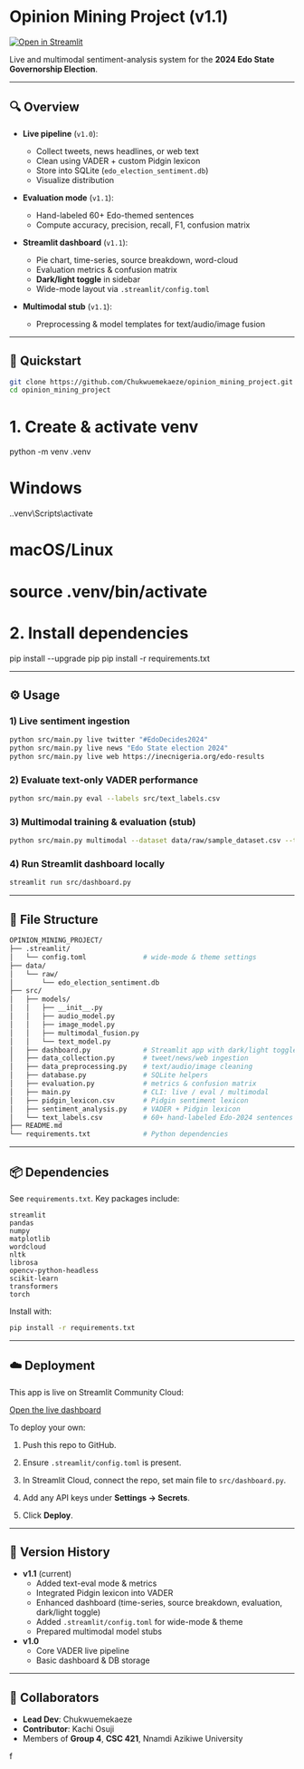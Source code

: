 # Opinion Mining Project (v1.1)

[![Open in Streamlit](https://static.streamlit.io/badges/streamlit_badge_black_white.svg)](https://opinionminingproject-jma9y5rmmhrujuj5vuvf9p.streamlit.app/)

Live and multimodal sentiment-analysis system for the **2024 Edo State Governorship Election**.

---

## 🔍 Overview

- **Live pipeline** (`v1.0`):

  - Collect tweets, news headlines, or web text
  - Clean using VADER + custom Pidgin lexicon
  - Store into SQLite (`edo_election_sentiment.db`)
  - Visualize distribution

- **Evaluation mode** (`v1.1`):

  - Hand-labeled 60+ Edo-themed sentences
  - Compute accuracy, precision, recall, F1, confusion matrix

- **Streamlit dashboard** (`v1.1`):

  - Pie chart, time-series, source breakdown, word-cloud
  - Evaluation metrics & confusion matrix
  - **Dark/light toggle** in sidebar
  - Wide-mode layout via `.streamlit/config.toml`

- **Multimodal stub** (`v1.1`):
  - Preprocessing & model templates for text/audio/image fusion

---

## 🚀 Quickstart

```bash
git clone https://github.com/Chukwuemekaeze/opinion_mining_project.git
cd opinion_mining_project
```

# 1. Create & activate venv

python -m venv .venv

# Windows

.\.venv\Scripts\activate

# macOS/Linux

# source .venv/bin/activate

# 2. Install dependencies

pip install --upgrade pip
pip install -r requirements.txt

---

## ⚙️ Usage

### 1) Live sentiment ingestion

```bash
python src/main.py live twitter "#EdoDecides2024"
python src/main.py live news "Edo State election 2024"
python src/main.py live web https://inecnigeria.org/edo-results
```

### 2) Evaluate text-only VADER performance

```bash
python src/main.py eval --labels src/text_labels.csv
```

### 3) Multimodal training & evaluation (stub)

```bash
python src/main.py multimodal --dataset data/raw/sample_dataset.csv --test-size 0.2
```

### 4) Run Streamlit dashboard locally

```bash
streamlit run src/dashboard.py
```

---

## 📂 File Structure

```bash
OPINION_MINING_PROJECT/
├── .streamlit/
│   └── config.toml              # wide-mode & theme settings
├── data/
│   └── raw/
│       └── edo_election_sentiment.db
├── src/
│   ├── models/
│   │   ├── __init__.py
│   │   ├── audio_model.py
│   │   ├── image_model.py
│   │   ├── multimodal_fusion.py
│   │   └── text_model.py
│   ├── dashboard.py             # Streamlit app with dark/light toggle
│   ├── data_collection.py       # tweet/news/web ingestion
│   ├── data_preprocessing.py    # text/audio/image cleaning
│   ├── database.py              # SQLite helpers
│   ├── evaluation.py            # metrics & confusion matrix
│   ├── main.py                  # CLI: live / eval / multimodal
│   ├── pidgin_lexicon.csv       # Pidgin sentiment lexicon
│   ├── sentiment_analysis.py    # VADER + Pidgin lexicon
│   └── text_labels.csv          # 60+ hand-labeled Edo-2024 sentences
├── README.md
└── requirements.txt             # Python dependencies
```

---

## 📦 Dependencies

See `requirements.txt`. Key packages include:

```text
streamlit
pandas
numpy
matplotlib
wordcloud
nltk
librosa
opencv-python-headless
scikit-learn
transformers
torch
```

Install with:

```bash
pip install -r requirements.txt
```

---

## ☁️ Deployment

This app is live on Streamlit Community Cloud:

[Open the live dashboard](https://opinionminingproject-jma9y5rmmhrujuj5vuvf9p.streamlit.app/)

To deploy your own:

1. Push this repo to GitHub.

2. Ensure `.streamlit/config.toml` is present.

3. In Streamlit Cloud, connect the repo, set main file to `src/dashboard.py`.

4. Add any API keys under **Settings → Secrets**.

5. Click **Deploy**.

---

## 📝 Version History

- **v1.1** (current)
  - Added text-eval mode & metrics
  - Integrated Pidgin lexicon into VADER
  - Enhanced dashboard (time-series, source breakdown, evaluation, dark/light toggle)
  - Added `.streamlit/config.toml` for wide-mode & theme
  - Prepared multimodal model stubs
- **v1.0**
  - Core VADER live pipeline
  - Basic dashboard & DB storage

---

## 👥 Collaborators

- **Lead Dev**: Chukwuemekaeze
- **Contributor**: Kachi Osuji
- Members of **Group 4**, **CSC 421**, Nnamdi Azikiwe University

f
